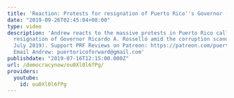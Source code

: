 ```yaml
---
title: 'Reaction: Protests for resignation of Puerto Rico''s Governor (July 2019)'
date: "2019-09-26T02:45:04+08:00"
type: video
description: 'Andrew reacts to the massive protests in Puerto Rico calling for the
  resignation of Governor Ricardo A. Rosselló amid the corruption scandal (URL: https://nyti.ms/32vVPBk,
  July 2019). Support PRF Reviews on Patreon: https://patreon.com/puertoricoforward
  Email Andrew: puertoricoforward@gmail.com'
publishdate: "2019-07-16T12:15:00.000Z"
url: /democracynow/ou0Xl0l6fPg/
providers:
  youtube:
    id: ou0Xl0l6fPg
---
```

